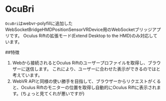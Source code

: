 # OcuBri
`OcuBri`はwebvr-polyfillに追加したWebSocketBridgeHMDPositionSensorVRDevice用のWebSocketブリッジアプリです。
Oculus Riftの拡張モード(Extend Desktop to the HMD)のみ対応しています。

##特徴
1. Webから接続されるとOculus Riftのユーザープロファイルを取得し、ブラウザーに送信します。
これにより、ユーザーに合わせた表示ができるのではと考えています。
2. WebVR APIと同様の使い勝手を目指して、ブラウザーからリクエストがくると、Oculus Riftのモニターの位置を取得し自動的にOculus Riftに表示されます。(ちょっと見てくれが悪いですが) 
